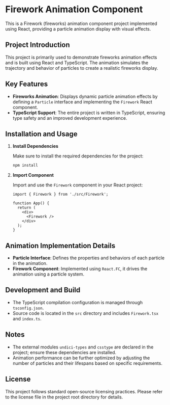 

# Firework Animation Component

This is a Firework (fireworks) animation component project implemented using React, providing a particle animation display with visual effects.

## Project Introduction

This project is primarily used to demonstrate fireworks animation effects and is built using React and TypeScript. The animation simulates the trajectory and behavior of particles to create a realistic fireworks display.

## Key Features

- **Fireworks Animation**: Displays dynamic particle animation effects by defining a `Particle` interface and implementing the `Firework` React component.
- **TypeScript Support**: The entire project is written in TypeScript, ensuring type safety and an improved development experience.

## Installation and Usage

1. **Install Dependencies**

   Make sure to install the required dependencies for the project:
   ```bash
   npm install
   ```

2. **Import Component**

   Import and use the `Firework` component in your React project:
   ```tsx
   import { Firework } from './src/Firework';

   function App() {
     return (
       <div>
         <Firework />
       </div>
     );
   }
   ```

## Animation Implementation Details

- **Particle Interface**: Defines the properties and behaviors of each particle in the animation.
- **Firework Component**: Implemented using `React.FC`, it drives the animation using a particle system.

## Development and Build

- The TypeScript compilation configuration is managed through `tsconfig.json`.
- Source code is located in the `src` directory and includes `Firework.tsx` and `index.ts`.

## Notes

- The external modules `undici-types` and `csstype` are declared in the project; ensure these dependencies are installed.
- Animation performance can be further optimized by adjusting the number of particles and their lifespans based on specific requirements.

## License

This project follows standard open-source licensing practices. Please refer to the license file in the project root directory for details.